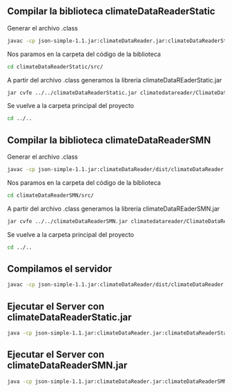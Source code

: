 ## Compilar la biblioteca climateDataReaderStatic

Generar el archivo .class

```bash
javac -cp json-simple-1.1.jar:climateDataReader.jar:climateDataReaderStatic/src/  climateDataReaderStatic/src/climatedatareader/ClimateDataReaderImpl.java
```

Nos paramos en la carpeta del código de la biblioteca

```bash
cd climateDataReaderStatic/src/
```

A partir del archivo .class generamos la librería climateDataREaderStatic.jar

```bash
jar cvfe ../../climateDataReaderStatic.jar climatedatareader/ClimateDataReaderImpl.class climatedatareader/*.class
```

Se vuelve a la carpeta principal del proyecto

```bash
cd ../..
```

## Compilar la biblioteca climateDataReaderSMN

Generar el archivo .class

```bash
javac -cp json-simple-1.1.jar:climateDataReader/dist/climateDataReader.jar:climateDataReaderSMN/src/  climateDataReaderSMN/src/climatedatareader/ClimateDataReaderImpl.java
```

Nos paramos en la carpeta del código de la biblioteca

```bash
cd climateDataReaderSMN/src/
```

A partir del archivo .class generamos la librería climateDataREaderSMN.jar

```bash
jar cvfe ../../climateDataReaderSMN.jar climatedatareader/ClimateDataReaderImpl.class climatedatareader/*.class
```

Se vuelve a la carpeta principal del proyecto

```bash
cd ../..
```

## Compilamos el servidor

```bash
javac -cp json-simple-1.1.jar:climateDataReader/dist/climateDataReader.jar:climateDataReaderStatic.jar:HTTPServer/src HTTPServer/src/httpserver/HttpServer.java
```

## Ejecutar el Server con climateDataReaderStatic.jar

```bash
java -cp json-simple-1.1.jar:climateDataReader.jar:climateDataReaderStatic.jar:HTTPServer/src/  httpserver/HttpServer 8081
```

## Ejecutar el Server con climateDataReaderSMN.jar

```bash
java -cp json-simple-1.1.jar:climateDataReader.jar:climateDataReaderSMN.jar:HTTPServer/src/  httpserver/HttpServer 8081
```

